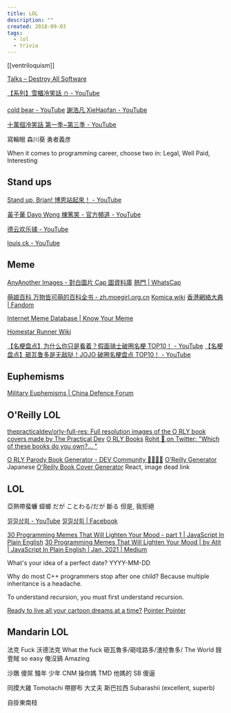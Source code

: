 ```yaml
---
title: LOL
description: ""
created: 2018-09-03
tags:
  - lol
  - trivia
---
```


[[ventriloquism]]

[Talks – Destroy All Software](https://www.destroyallsoftware.com/talks)

[【系列】雪櫃冷笑話 ☃️ - YouTube](https://www.youtube.com/playlist?list=PLCLioSzos2YvXiSIFcLXICwUniJBjZhWp)

[cold bear - YouTube](https://www.youtube.com/@LenDanXiong)
[謝浩凡 XieHaofan - YouTube](https://www.youtube.com/@xiehaofan)

[十萬個冷笑話 第一季~第三季 - YouTube](https://www.youtube.com/playlist?list=PLi_OO5MFnSj0MU5UMCCLnIG1bqcia4HFh)

寫輪眼 森川葵
勇者義彦

When it comes to programming career, choose two in: Legal, Well Paid, Interesting

## Stand ups

[Stand up, Brian! 博恩站起來！ - YouTube](https://www.youtube.com/channel/UCUGlE8lf5qH--_XlsabI2XQ)

[黃子華 Dayo Wong 棟篤笑 - 官方頻道 - YouTube](https://www.youtube.com/channel/UCMjf4Ii0sv2wEqaNmYA85qg)

[德云欢乐铺 - YouTube](https://www.youtube.com/@DeYunShow)

[louis ck - YouTube](https://www.youtube.com/results?search_query=louis+ck)

## Meme

[AnyAnother Images - 對白圖片 Cap 圖資料庫](https://img.anyanother.com/home/)
[熱門 | WhatsCap](https://whatscap.com/)

[萌娘百科 万物皆可萌的百科全书 - zh.moegirl.org.cn](https://zh.moegirl.org.cn/Mainpage)
[Komica wiki](https://wiki.komica.org/%E9%A6%96%E9%A0%81)
[香港網絡大典 | Fandom](https://evchk.wikia.org/zh/wiki/%E9%A6%96%E9%A0%81)

[Internet Meme Database | Know Your Meme](https://knowyourmeme.com/)

[Homestar Runner Wiki](http://www.hrwiki.org/wiki/Main_Page)

[【名梗盘点】为什么你只是看着？假面骑士破圈名梗 TOP10！ - YouTube](https://www.youtube.com/watch?v=ZL-bA2tgmZo)
[【名梗盘点】砸瓦鲁多是无敌哒！JOJO 破圈名梗盘点 TOP10！ - YouTube](https://www.youtube.com/watch?v=4TSSLb9d3cc)

## Euphemisms

[Military Euphemisms | China Defence Forum](https://www.sinodefenceforum.com/military-euphemisms.t3104/)

## O'Reilly LOL

[thepracticaldev/orly-full-res: Full resolution images of the O RLY book covers made by The Practical Dev](https://github.com/thepracticaldev/orly-full-res)
[O RLY Books](https://www.reddit.com/r/orlybooks/)
[Rohit 🤯 on Twitter: "Which of these books do you own?… "](https://twitter.com/romiem/status/1030438339390910464)

[O RLY Parody Book Generator - DEV Community 👩‍💻👨‍💻](https://dev.to/rly)
[O'Reilly Generator](http://oreilly-generator.com/) Japanese
[O'Reilly Book Cover Generator](https://codepen.io/proudlygeek/pen/vGjgqO) React, image dead link

## LOL

亞熱帶蜚蠊 蟑螂
だが ことわる/だが 斷る 但是, 我拒絕

[낄낄상회 - YouTube](https://www.youtube.com/channel/UCLVwgJVAzHwA-zv88mrAeZw)
[낄낄상회 | Facebook](https://www.facebook.com/watch/search/?q=%EB%82%84%EB%82%84%EC%83%81%ED%9A%8C)

[30 Programming Memes That Will Lighten Your Mood - part 1 | JavaScript In Plain English](https://medium.com/javascript-in-plain-english/30-programming-memes-that-will-lighten-your-mood-265b4fe50229)
[30 Programming Memes That Will Lighten Your Mood | by Atit | JavaScript In Plain English | Jan, 2021 | Medium](https://medium.com/javascript-in-plain-english/30-programming-memes-that-will-lighten-your-mood-part-2-5946d8b7d3cd)

What's your idea of a perfect date? YYYY-MM-DD

Why do most C++ programmers stop after one child?
Because multiple inheritance is a headache.

To understand recursion, you must first understand recursion.

[Ready to live all your cartoon dreams at a time?](https://toonme.com/)
[Pointer Pointer](https://pointerpointer.com/)

## Mandarin LOL

法克 Fuck
沃德法克 What the fuck
砸瓦魯多/砸哇路多/渣挖魯多/ The World
餿壹賊 so easy
俺沒鷄 Amazing

沙鵰 傻屌
騷年 少年
CNM 操你媽
TMD 他媽的
SB 傻逼

同摸大雞 Tomotachi
帶膠布 大丈夫
斯巴拉西 Subarashii (excellent, superb)

自掛東南枝
